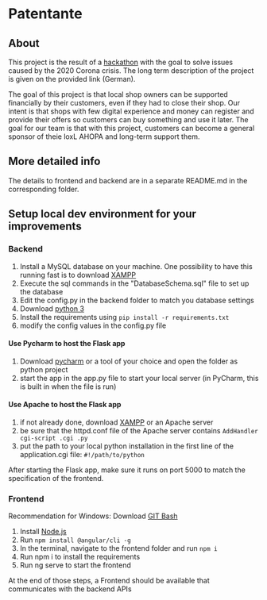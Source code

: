 # Patentante
## About
This project is the result of a [hackathon](https://devpost.com/software/pay-now-enjoy-later-n59swk) with the goal to solve issues caused by the 2020 Corona crisis.
The long term description of the project is given on the provided link (German).

The goal of this project is that local shop owners can be supported financially by their customers, even if they had to close their shop.
Our intent is that shops with few digital experience and money can register and provide their offers so customers can buy something and use it later.
The goal for our team is that with this project, customers can become a general sponsor of theie loxL AHOPA and long-term support them.

## More detailed info
The details to frontend and backend are in a separate README.md in the corresponding folder.

## Setup local dev environment for your improvements
### Backend

1. Install a MySQL database on your machine. One possibility to have this running fast is to download [XAMPP](https://www.apachefriends.org/index.html)
1. Execute the sql commands in the "DatabaseSchema.sql" file to set up the database
1. Edit the config.py in the backend folder to match you database settings
1. Download [python 3](https://www.python.org/downloads/)
1. Install the requirements using `pip install -r requirements.txt`
1. modify the config values in the config.py file
#### Use Pycharm to host the Flask app
1. Download [pycharm](https://www.jetbrains.com/pycharm/) or a tool of your choice and open the folder as python project
1. start the app in the app.py file to start your local server (in PyCharm, this is built in when the file is run)

#### Use Apache to host the Flask app
1. if not already done, download [XAMPP](https://www.apachefriends.org/index.html) or an Apache server
1. be sure that the httpd.conf file of the Apache server contains `AddHandler cgi-script .cgi .py`
1. put the path to your local python installation in the first line of the application.cgi file: `#!/path/to/python`

After starting the Flask app, make sure it runs on port 5000 to match the specification of the frontend.

### Frontend
Recommendation for Windows: Download [GIT Bash](https://git-scm.com/downloads)
1. Install [Node.js](https://nodejs.org/en/)
1. Run `npm install @angular/cli -g`
1. In the terminal, navigate to the frontend folder and run `npm i`
1. Run npm i to install the requirements
1. Run ng serve to start the frontend

At the end of those steps, a Frontend should be available that communicates with the backend APIs
